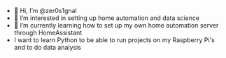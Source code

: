 - 👋 Hi, I’m @zer0s1gnal
- 👀 I’m interested in setting up home automation and data science
- 🌱 I’m currently learning how to set up my own home automation server through HomeAssistant
- I want to learn Python to be able to run projects on my Raspberry Pi's and to do data analysis
<!---
zer0s1gnal/zer0s1gnal is a ✨ special ✨ repository because its `README.md` (this file) appears on your GitHub profile.
You can click the Preview link to take a look at your changes.
--->
